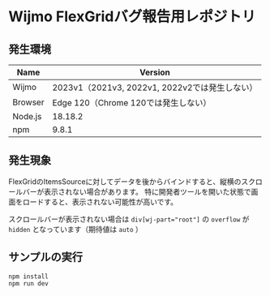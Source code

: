 # Wijmo FlexGridバグ報告用レポジトリ

## 発生環境

| Name | Version |
|---|---|
| Wijmo | 2023v1（2021v3, 2022v1, 2022v2では発生しない） |
| Browser | Edge 120（Chrome 120では発生しない） |
| Node.js | 18.18.2 |
| npm | 9.8.1 |


## 発生現象

FlexGridのItemsSourceに対してデータを後からバインドすると、縦横のスクロールバーが表示されない場合があります。
特に開発者ツールを開いた状態で画面をロードすると、表示されない可能性が高いです。

スクロールバーが表示されない場合は `div[wj-part="root"]` の `overflow` が `hidden` となっています（期待値は `auto` ）


## サンプルの実行

```
npm install
npm run dev
```
